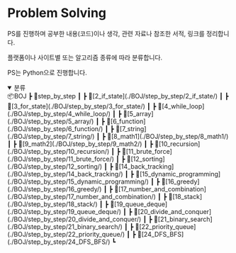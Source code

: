 # Problem Solving

PS를 진행하며 공부한 내용(코드)이나 생각, 관련 자료나 참조한 서적, 링크를 정리합니다.

플랫폼이나 사이트별 또는 알고리즘 종류에 따라 분류합니다.

PS는 Python으로 진행합니다.

<details open>
    <summary>분류</summary>
📦BOJ
 ┣ 📂step_by_step  
 ┃ ┣ 📂[2_if_state](./BOJ/step_by_step/2_if_state/)  
 ┃ ┣ 📂[3_for_state](./BOJ/step_by_step/3_for_state/)  
 ┃ ┣ 📂[4_while_loop](./BOJ/step_by_step/4_while_loop/)  
 ┃ ┣ 📂[5_array](./BOJ/step_by_step/5_array/)  
 ┃ ┣ 📂[6_function](./BOJ/step_by_step/6_function/)  
 ┃ ┣ 📂[7_string](./BOJ/step_by_step/7_string/)  
 ┃ ┣ 📂[8_math1](./BOJ/step_by_step/8_math1/)  
 ┃ ┣ 📂[9_math2](./BOJ/step_by_step/9_math2/)  
 ┃ ┣ 📂[10_recursion](./BOJ/step_by_step/10_recursion/)  
 ┃ ┣ 📂[11_brute_force](./BOJ/step_by_step/11_brute_force/)  
 ┃ ┣ 📂[12_sorting](./BOJ/step_by_step/12_sorting/)  
 ┃ ┣ 📂[14_back_tracking](./BOJ/step_by_step/14_back_tracking/)  
 ┃ ┣ 📂[15_dynamic_programming](./BOJ/step_by_step/15_dynamic_programming/)  
 ┃ ┣ 📂[16_greedy](./BOJ/step_by_step/16_greedy/)  
 ┃ ┣ 📂[17_number_and_combination](./BOJ/step_by_step/17_number_and_combination/)  
 ┃ ┣ 📂[18_stack](./BOJ/step_by_step/18_stack/)  
 ┃ ┣ 📂[19_queue_deque](./BOJ/step_by_step/19_queue_deque/)  
 ┃ ┣ 📂[20_divide_and_conquer](./BOJ/step_by_step/20_divide_and_conquer/)  
 ┃ ┣ 📂[21_binary_search](./BOJ/step_by_step/21_binary_search/)  
 ┃ ┣ 📂[22_priority_queue](./BOJ/step_by_step/22_priority_queue/)  
 ┃ ┣ 📂[24_DFS_BFS](./BOJ/step_by_step/24_DFS_BFS/)  
 ┗

</details>
